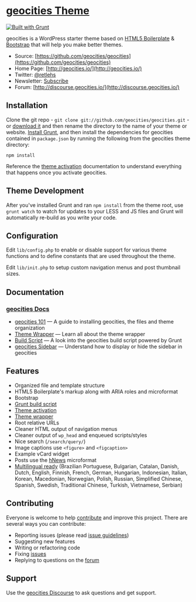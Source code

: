# [geocities Theme](http://geocities.io/)

[![Built with Grunt](https://cdn.gruntjs.com/builtwith.png)](http://gruntjs.com/)

geocities is a WordPress starter theme based on [HTML5 Boilerplate](http://html5boilerplate.com/) & [Bootstrap](http://getbootstrap.com/) that will help you make better themes.

* Source: [https://github.com/geocities/geocities](https://github.com/geocities/geocities)
* Home Page: [http://geocities.io/](http://geocities.io/)
* Twitter: [@retlehs](https://twitter.com/retlehs)
* Newsletter: [Subscribe](http://geocities.io/subscribe/)
* Forum: [http://discourse.geocities.io/](http://discourse.geocities.io/)

## Installation

Clone the git repo - `git clone git://github.com/geocities/geocities.git` - or [download it](https://github.com/geocities/geocities/zipball/master) and then rename the directory to the name of your theme or website. [Install Grunt](http://gruntjs.com/getting-started), and then install the dependencies for geocities contained in `package.json` by running the following from the geocities theme directory:

```
npm install
```

Reference the [theme activation](http://geocities.io/geocities-101/#theme-activation) documentation to understand everything that happens once you activate geocities.

## Theme Development

After you've installed Grunt and ran `npm install` from the theme root, use `grunt watch` to watch for updates to your LESS and JS files and Grunt will automatically re-build as you write your code.

## Configuration

Edit `lib/config.php` to enable or disable support for various theme functions and to define constants that are used throughout the theme.

Edit `lib/init.php` to setup custom navigation menus and post thumbnail sizes.

## Documentation

### [geocities Docs](http://geocities.io/docs/)

* [geocities 101](http://geocities.io/geocities-101/) — A guide to installing geocities, the files and theme organization
* [Theme Wrapper](http://geocities.io/an-introduction-to-the-geocities-theme-wrapper/) — Learn all about the theme wrapper
* [Build Script](http://geocities.io/using-grunt-for-wordpress-theme-development/) — A look into the geocities build script powered by Grunt
* [geocities Sidebar](http://geocities.io/the-geocities-sidebar/) — Understand how to display or hide the sidebar in geocities

## Features

* Organized file and template structure
* HTML5 Boilerplate's markup along with ARIA roles and microformat
* Bootstrap
* [Grunt build script](http://geocities.io/using-grunt-for-wordpress-theme-development/)
* [Theme activation](http://geocities.io/geocities-101/#theme-activation)
* [Theme wrapper](http://geocities.io/an-introduction-to-the-geocities-theme-wrapper/)
* Root relative URLs
* Cleaner HTML output of navigation menus
* Cleaner output of `wp_head` and enqueued scripts/styles
* Nice search (`/search/query/`)
* Image captions use `<figure>` and `<figcaption>`
* Example vCard widget
* Posts use the [hNews](http://microformats.org/wiki/hnews) microformat
* [Multilingual ready](http://geocities.io/wpml/) (Brazilian Portuguese, Bulgarian, Catalan, Danish, Dutch, English, Finnish, French, German, Hungarian, Indonesian, Italian, Korean, Macedonian, Norwegian, Polish, Russian, Simplified Chinese, Spanish, Swedish, Traditional Chinese, Turkish, Vietnamese, Serbian)

## Contributing

Everyone is welcome to help [contribute](CONTRIBUTING.md) and improve this project. There are several ways you can contribute:

* Reporting issues (please read [issue guidelines](https://github.com/necolas/issue-guidelines))
* Suggesting new features
* Writing or refactoring code
* Fixing [issues](https://github.com/geocities/geocities/issues)
* Replying to questions on the [forum](http://discourse.geocities.io/)

## Support

Use the [geocities Discourse](http://discourse.geocities.io/) to ask questions and get support.
